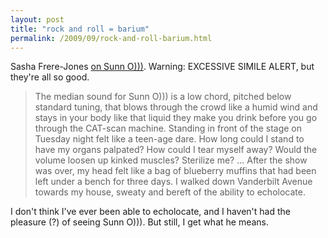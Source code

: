```yaml
---
layout: post
title: "rock and roll = barium"
permalink: /2009/09/rock-and-roll-barium.html
---
```


Sasha Frere-Jones [on Sunn O)))](http://www.newyorker.com/online/blogs/sashafrerejones/2009/09/set-list-sunn-o.html). Warning: EXCESSIVE SIMILE ALERT, but they're all so good.

> The median sound for Sunn O))) is a low chord, pitched below standard tuning, that blows through the crowd like a humid wind and stays in your body like that liquid they make you drink before you go through the CAT-scan machine. Standing in front of the stage on Tuesday night felt like a teen-age dare. How long could I stand to have my organs palpated? How could I tear myself away? Would the volume loosen up kinked muscles? Sterilize me? ... After the show was over, my head felt like a bag of blueberry muffins that had been left under a bench for three days. I walked down Vanderbilt Avenue towards my house, sweaty and bereft of the ability to echolocate.

I don't think I've ever been able to echolocate, and I haven't had the pleasure (?) of seeing Sunn O))). But still, I get what he means.